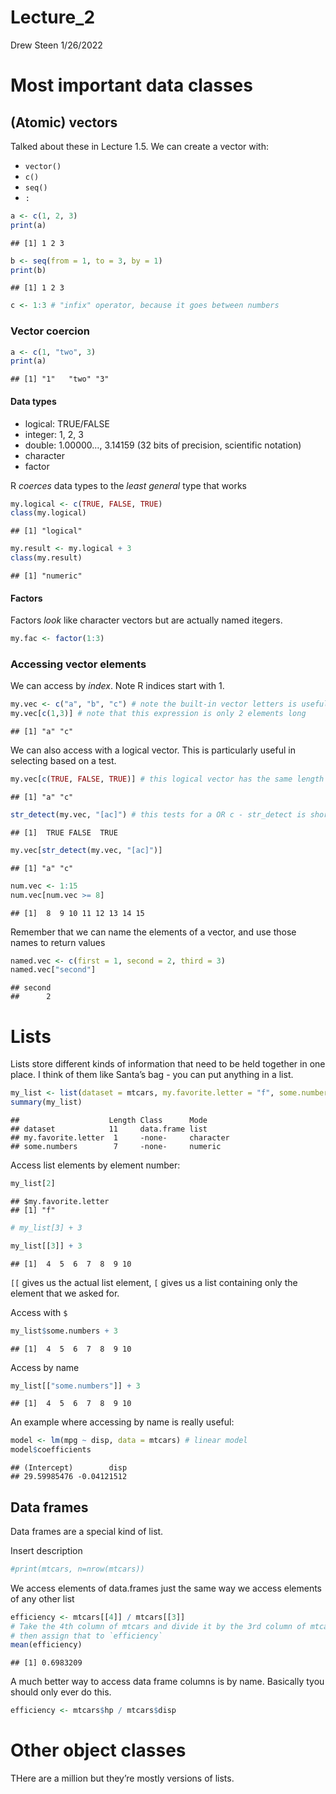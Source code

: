 Lecture\_2
================
Drew Steen
1/26/2022

# Most important data classes

## (Atomic) vectors

Talked about these in Lecture 1.5. We can create a vector with:

-   `vector()`
-   `c()`
-   `seq()`
-   `:`

``` r
a <- c(1, 2, 3)
print(a)
```

    ## [1] 1 2 3

``` r
b <- seq(from = 1, to = 3, by = 1)
print(b)
```

    ## [1] 1 2 3

``` r
c <- 1:3 # "infix" operator, because it goes between numbers
```

### Vector coercion

``` r
a <- c(1, "two", 3)
print(a)
```

    ## [1] "1"   "two" "3"

#### Data types

-   logical: TRUE/FALSE
-   integer: 1, 2, 3
-   double: 1.00000…, 3.14159 (32 bits of precision, scientific
    notation)
-   character
-   factor

R *coerces* data types to the *least general* type that works

``` r
my.logical <- c(TRUE, FALSE, TRUE)
class(my.logical)
```

    ## [1] "logical"

``` r
my.result <- my.logical + 3
class(my.result)
```

    ## [1] "numeric"

#### Factors

Factors *look* like character vectors but are actually named itegers.

``` r
my.fac <- factor(1:3)
```

### Accessing vector elements

We can access by *index*. Note R indices start with 1.

``` r
my.vec <- c("a", "b", "c") # note the built-in vector letters is useful
my.vec[c(1,3)] # note that this expression is only 2 elements long
```

    ## [1] "a" "c"

We can also access with a logical vector. This is particularly useful in
selecting based on a test.

``` r
my.vec[c(TRUE, FALSE, TRUE)] # this logical vector has the same length as the vector
```

    ## [1] "a" "c"

``` r
str_detect(my.vec, "[ac]") # this tests for a OR c - str_detect is short for "string detect"
```

    ## [1]  TRUE FALSE  TRUE

``` r
my.vec[str_detect(my.vec, "[ac]")]
```

    ## [1] "a" "c"

``` r
num.vec <- 1:15
num.vec[num.vec >= 8]
```

    ## [1]  8  9 10 11 12 13 14 15

Remember that we can name the elements of a vector, and use those names
to return values

``` r
named.vec <- c(first = 1, second = 2, third = 3)
named.vec["second"]
```

    ## second 
    ##      2

# Lists

Lists store different kinds of information that need to be held together
in one place. I think of them like Santa’s bag - you can put anything in
a list.

``` r
my_list <- list(dataset = mtcars, my.favorite.letter = "f", some.numbers = 1:7)
summary(my_list)
```

    ##                    Length Class      Mode     
    ## dataset            11     data.frame list     
    ## my.favorite.letter  1     -none-     character
    ## some.numbers        7     -none-     numeric

Access list elements by element number:

``` r
my_list[2]
```

    ## $my.favorite.letter
    ## [1] "f"

``` r
# my_list[3] + 3
```

``` r
my_list[[3]] + 3
```

    ## [1]  4  5  6  7  8  9 10

`[[` gives us the actual list element, `[` gives us a list containing
only the element that we asked for.

Access with `$`

``` r
my_list$some.numbers + 3
```

    ## [1]  4  5  6  7  8  9 10

Access by name

``` r
my_list[["some.numbers"]] + 3
```

    ## [1]  4  5  6  7  8  9 10

An example where accessing by name is really useful:

``` r
model <- lm(mpg ~ disp, data = mtcars) # linear model
model$coefficients
```

    ## (Intercept)        disp 
    ## 29.59985476 -0.04121512

## Data frames

Data frames are a special kind of list.

Insert description

``` r
#print(mtcars, n=nrow(mtcars))
```

We access elements of data.frames just the same way we access elements
of any other list

``` r
efficiency <- mtcars[[4]] / mtcars[[3]]
# Take the 4th column of mtcars and divide it by the 3rd column of mtcars
# then assign that to `efficiency`
mean(efficiency)
```

    ## [1] 0.6983209

A much better way to access data frame columns is by name. Basically
tyou should only ever do this.

``` r
efficiency <- mtcars$hp / mtcars$disp
```

# Other object classes

THere are a million but they’re mostly versions of lists.
